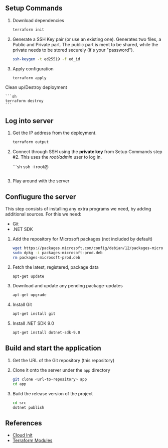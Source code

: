 ## Setup Commands

1. Download dependencies

    ```sh
    terraform init
    ````

2. Generate a SSH Key pair (or use an existing one). Generates two files, a Public and Private part. The public part is ment to be shared, while the private needs to be stored securely (it's your "password").

    ```sh
    ssh-keygen -t ed25519 -f ed_id
    ```

3. Apply configuration

    ```sh
    terraform apply
    ```

Clean up/Destroy deployment

    ```sh
    terraform destroy
    ```

## Log into server

1. Get the IP address from the deployment.

    ```sh
    terraform output
    ````

2. Connect through SSH using the **private key** from Setup Commands step #2. This uses the *root/admin* user to log in.

    ´´´sh
    ssh -i <path-to-private-key> root@<ip-address-of-server>
    ```
3. Play around with the server

## Confiugure the server

This step consists of installing any extra programs we need, by adding additional sources.
For this we need:

- Git
- .NET SDK

1. Add the repository for Microsoft packages (not included by default)

    ```sh
    wget https://packages.microsoft.com/config/debian/12/packages-microsoft-prod.deb -O packages-microsoft-prod.deb
    sudo dpkg -i packages-microsoft-prod.deb
    rm packages-microsoft-prod.deb
    ````

2. Fetch the latest, registered, package data

    ```sh
    apt-get update
    ```

3. Download and update any pending package-updates

    ```sh
    apt-get upgrade
    ````

4. Install Git

    ```sh
    apt-get install git
    ````

5. Install .NET SDK 9.0

    ```sh
    apt-get install dotnet-sdk-9.0
    ```

## Build and start the application

1. Get the URL of the Git repository (this repository)
2. Clone it onto the server under the `app` directory

    ```sh
    git clone <url-to-repository> app
    cd app
    ```

3. Build the release version of the project

    ```sh
    cd src
    dotnet publish

## References

- [Cloud Init](https://cloudinit.readthedocs.io/en/latest/index.html)
- [Terraform Modules](https://developer.hashicorp.com/terraform/language/modules)
